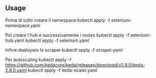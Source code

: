 ## Usage
Prima di tutto creare il namespace
kubectl apply -f selenium-namespace.yaml

Poi creare l'hub e successivamente i nodes
kubectl apply -f selenium-hub.yaml 
kubectl apply -f selenium.yaml

Infine deployare lo scraper
kubectl apply -f scraper.yaml

Per autoscaling
kubectl apply -f https://github.com/kedacore/keda/releases/download/v2.8.0/keda-2.8.0.yaml
kubectl apply -f keda-scaler.yaml


